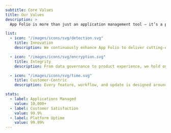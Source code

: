 ```yaml
---
subtitle: Core Values
title: Our Values
description: >
  App Folio is more than just an application management tool — it’s a platform built with purpose and a commitment to modernizing IT strategy. Our values shape how we innovate, support our users, and help organizations drive smarter digital decisions at scale.

list:
  - icon: "/images/icons/svg/detection.svg"
    title: Innovation
    description: We continuously enhance App Folio to deliver cutting-edge features that simplify complex IT ecosystems and keep our users ahead of the curve.

  - icon: "/images/icons/svg/encryption.svg"
    title: Integrity
    description: From data governance to product experience, we hold ourselves to the highest standards of transparency, trust, and ethical responsibility.

  - icon: "/images/icons/svg/time.svg"
    title: Customer-Centric
    description: Every feature, workflow, and update is designed around real-world needs — because we believe managing your applications should feel effortless.

stats:
  - label: Applications Managed
    value: 10,000+
  - label: Customer Satisfaction
    value: 99.9%
  - label: Platform Uptime
    value: 99.99%
---
```

